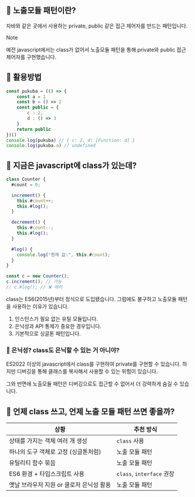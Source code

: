 ## 🔹 노출모듈 패턴이란?

자바와 같은 곳에서 사용하는 private, public 같은 접근 제어자를 만드는 패턴입니다.

<aside>

> [!NOTE] 
> 예전 javascript에서는 class가 없어서 노출모듈 패턴을 통해 private와 public 접근 제어자를 구현했습니다.

</aside>

## 🔹 활용방법

```jsx
const pukuba = (() => {
	const a = 1
	const b = () => 2
	const public = {
		c : 2,
		d : () => 3
	}
	return public
})()
console.log(pukuba) // { c: 2, d: [Function: d] }
console.log(pukuba.a) // undefined
```

## 🔹 지금은 javascript에 class가 있는데?

```jsx
class Counter {
  #count = 0;

  increment() {
    this.#count++;
    this.#log();
  }

  decrement() {
    this.#count--;
    this.#log();
  }

  #log() {
    console.log("현재 값:", this.#count);
  }
}

const c = new Counter();
c.increment(); // 가능
// c.#log(); // ❌ 에러
```

class는 ES6(2015년)부터 정식으로 도입됐습니다. 그럼에도 불구하고 노출모듈 패턴을 사용하는 이유가 있습니다.

1. 인스턴스가 필요 없는 유틸 모듈입니다.
2. 은닉성과 API 통제가 중요한 경우입니다.
3. 기본적으로 싱글톤 패턴입니다.

### 🔹 은닉성? class도 은닉할 수 있는 거 아니야?

ES2022 이상의 javascript에서 class를 구현하여 private를 구현할 수 있습니다. 하지만 디버깅을 통해 클래스를 복사해서 사용할 수 있는 위험이 있습니다.

그와 반면에 노출모듈 패턴은 디버깅으로도 접근할 수 없어서 더 강력하게 숨길 수 있습니다.

## 🔹 언제 class 쓰고, 언제 노출 모듈 패턴 쓰면 좋을까?

| 상황 | 추천 방식 |
| --- | --- |
| 상태를 가지는 객체 여러 개 생성 | `class` 사용 |
| 하나의 도구 객체로 고정 (싱글톤처럼) | 노출 모듈 패턴 |
| 유틸리티 함수 묶음 | 노출 모듈 패턴 |
| ES6 환경 + 타입스크립트 사용 | `class`, `interface` 권장 |
| 옛날 브라우저 지원 or 클로저 은닉성 활용 | 노출 모듈 패턴 |